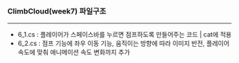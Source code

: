 ### ClimbCloud(week7) 파일구조
------
- 6_1.cs : 플레이어가 스페이스바를 누르면 점프하도록 만들어주는 코드 | cat에 적용
- 6_2.cs : 점프 기능에 좌우 이동 기능, 움직이는 방향에 따라 이미지 반전, 플레이어 속도에 맞춰 애니메이션 속도 변화까지 추가
